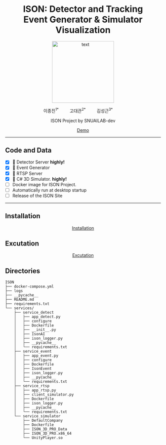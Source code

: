 <h1 align="center">ISON: Detector and Tracking<br>Event Generator & Simulator Visualization</h1>

<p align="center">
  <img src="assets/ison_logo.png" alt="text" width="number" height="200px" width="600px"/>
</p>

<p align="center">
    이종진</a><sup>1*</sup> &emsp;&emsp;
    고대관</a><sup>2*</sup> &emsp;&emsp;
    김성근</a><sup>3*</sup> &emsp;&emsp;
</p>

<p align="center">
    ISON Project by SNUAILAB-dev
</p>
<p align="center">
    <a href="https://github.com/snuailab-biz/ison-dev">Demo</a>
</p>

---

## Code and Data
- [x] 📣 Detector Server **highly!**
- [x] 📣 Event Generator
- [x] 📣 RTSP Server
- [x] 📣 C# 3D Simulator. **highly!**
- [ ] Docker image for ISON Project. 
- [ ] Automatically run at desktop startup
- [ ] Release of the ISON Site

---
## Installation
<p align="center">
    <a href="https://github.com/snuailab-biz/ison-dev/blob/main/docs/environment.md">Installation</a>
</p>

## Excutation
<p align="center">
    <a href="https://github.com/snuailab-biz/ison-dev/blob/main/docs/excutable_guide.md">Excutation</a>
</p>

## Directories
```plain text
ISON
├── docker-compose.yml
├── logs
├── __pycache__
├── README.md
├── requirements.txt
└── services/
    ├── service_detect
    │   ├── app_detect.py
    │   ├── configure
    │   ├── Dockerfile
    │   ├── __init__.py
    │   ├── IsonAI
    │   ├── ison_logger.py
    │   ├── __pycache__
    │   └── requirements.txt
    ├── service_event
    │   ├── app_event.py
    │   ├── configure
    │   ├── Dockerfile
    │   ├── IsonEvent
    │   ├── ison_logger.py
    │   ├── __pycache__
    │   └── requirements.txt
    ├── service_rtsp
    │   ├── app_rtsp.py
    │   ├── client_simulator.py
    │   ├── Dockerfile
    │   ├── ison_logger.py
    │   ├── __pycache__
    │   └── requirements.txt
    └── service_simulator
        ├── DefaultCompany
        ├── Dockerfile
        ├── ISON_3D_PRO_Data
        ├── ISON_3D_PRO.x86_64
        └── UnityPlayer.so
```
